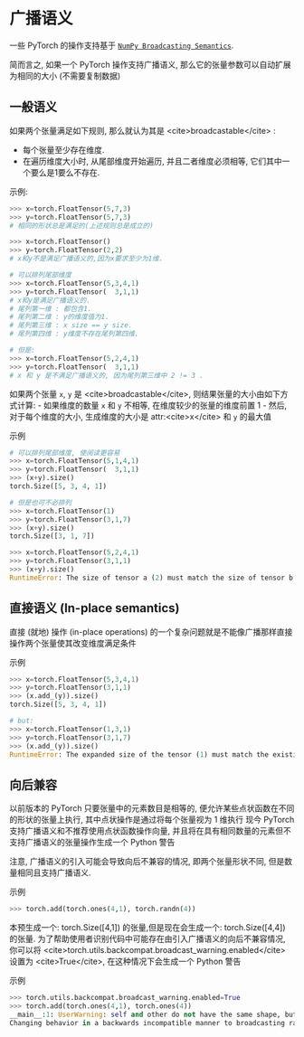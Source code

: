 # 广播语义

一些 PyTorch 的操作支持基于 [`NumPy Broadcasting Semantics`](https://docs.scipy.org/doc/numpy/user/basics.broadcasting.html#module-numpy.doc.broadcasting "(in NumPy v1.14)").

简而言之, 如果一个 PyTorch 操作支持广播语义, 那么它的张量参数可以自动扩展为相同的大小 (不需要复制数据)

## 一般语义

如果两个张量满足如下规则, 那么就认为其是 &lt;cite&gt;broadcastable&lt;/cite&gt; :

*   每个张量至少存在维度.
*   在遍历维度大小时, 从尾部维度开始遍历, 并且二者维度必须相等, 它们其中一个要么是1要么不存在.

示例:

```py
>>> x=torch.FloatTensor(5,7,3)
>>> y=torch.FloatTensor(5,7,3)
# 相同的形状总是满足的(上述规则总是成立的)

>>> x=torch.FloatTensor()
>>> y=torch.FloatTensor(2,2)
# x和y不是满足广播语义的,因为x要求至少为1维.

# 可以排列尾部维度
>>> x=torch.FloatTensor(5,3,4,1)
>>> y=torch.FloatTensor(  3,1,1)
# x和y是满足广播语义的.
# 尾列第一维 : 都包含1.
# 尾列第二维 : y的维度值为1.
# 尾列第三维 : x size == y size.
# 尾列第四维 : y维度不存在尾列第四维.

# 但是:
>>> x=torch.FloatTensor(5,2,4,1)
>>> y=torch.FloatTensor(  3,1,1)
# x 和 y 是不满足广播语义的, 因为尾列第三维中 2 != 3 .

```

如果两个张量 `x`, `y` 是 &lt;cite&gt;broadcastable&lt;/cite&gt;, 则结果张量的大小由如下方式计算: - 如果维度的数量 `x` 和 `y` 不相等, 在维度较少的张量的维度前置 1 - 然后, 对于每个维度的大小, 生成维度的大小是 attr:&lt;cite&gt;x&lt;/cite&gt; 和 `y` 的最大值

示例

```py
# 可以排列尾部维度, 使阅读更容易
>>> x=torch.FloatTensor(5,1,4,1)
>>> y=torch.FloatTensor(  3,1,1)
>>> (x+y).size()
torch.Size([5, 3, 4, 1])

# 但是也可不必排列
>>> x=torch.FloatTensor(1)
>>> y=torch.FloatTensor(3,1,7)
>>> (x+y).size()
torch.Size([3, 1, 7])

>>> x=torch.FloatTensor(5,2,4,1)
>>> y=torch.FloatTensor(3,1,1)
>>> (x+y).size()
RuntimeError: The size of tensor a (2) must match the size of tensor b (3) at non-singleton dimension 1

```

## 直接语义 (In-place semantics)

直接 (就地) 操作 (in-place operations) 的一个复杂问题就是不能像广播那样直接操作两个张量使其改变维度满足条件

示例

```py
>>> x=torch.FloatTensor(5,3,4,1)
>>> y=torch.FloatTensor(3,1,1)
>>> (x.add_(y)).size()
torch.Size([5, 3, 4, 1])

# but:
>>> x=torch.FloatTensor(1,3,1)
>>> y=torch.FloatTensor(3,1,7)
>>> (x.add_(y)).size()
RuntimeError: The expanded size of the tensor (1) must match the existing size (7) at non-singleton dimension 2.

```

## 向后兼容

以前版本的 PyTorch 只要张量中的元素数目是相等的, 便允许某些点状函数在不同的形状的张量上执行, 其中点状操作是通过将每个张量视为 1 维执行 现今 PyTorch 支持广播语义和不推荐使用点状函数操作向量, 并且将在具有相同数量的元素但不支持广播语义的张量操作生成一个 Python 警告

注意, 广播语义的引入可能会导致向后不兼容的情况, 即两个张量形状不同, 但是数量相同且支持广播语义.

示例

```py
>>> torch.add(torch.ones(4,1), torch.randn(4))

```

本预生成一个: torch.Size([4,1]) 的张量,但是现在会生成一个: torch.Size([4,4]) 的张量. 为了帮助使用者识别代码中可能存在由引入广播语义的向后不兼容情况, 你可以将 &lt;cite&gt;torch.utils.backcompat.broadcast_warning.enabled&lt;/cite&gt; 设置为 &lt;cite&gt;True&lt;/cite&gt;, 在这种情况下会生成一个 Python 警告

示例

```py
>>> torch.utils.backcompat.broadcast_warning.enabled=True
>>> torch.add(torch.ones(4,1), torch.ones(4))
__main__:1: UserWarning: self and other do not have the same shape, but are broadcastable, and have the same number of elements.
Changing behavior in a backwards incompatible manner to broadcasting rather than viewing as 1-dimensional.

```
